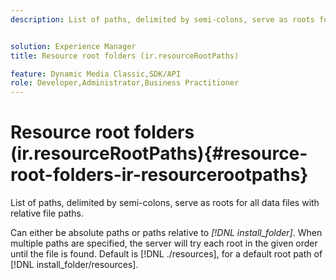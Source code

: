 ```yaml
---
description: List of paths, delimited by semi-colons, serve as roots for all data files with relative file paths.


solution: Experience Manager
title: Resource root folders (ir.resourceRootPaths)

feature: Dynamic Media Classic,SDK/API
role: Developer,Administrator,Business Practitioner
---
```


# Resource root folders (ir.resourceRootPaths){#resource-root-folders-ir-resourcerootpaths}

List of paths, delimited by semi-colons, serve as roots for all data files with relative file paths.

Can either be absolute paths or paths relative to *[!DNL install_folder]*. When multiple paths are specified, the server will try each root in the given order until the file is found. Default is [!DNL ./resources], for a default root path of [!DNL install_folder/resources]. 
